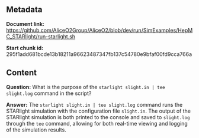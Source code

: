 ## Metadata

**Document link:** https://github.com/AliceO2Group/AliceO2/blob/dev/run/SimExamples/HepMC_STARlight/run-starlight.sh

**Start chunk id:** 295f1add681bcde13b18211a96623487347fb137c54780e9bfaf00fd9cca766a

## Content

**Question:** What is the purpose of the `starlight slight.in | tee slight.log` command in the script?

**Answer:** The `starlight slight.in | tee slight.log` command runs the STARlight simulation with the configuration file `slight.in`. The output of the STARlight simulation is both printed to the console and saved to `slight.log` through the `tee` command, allowing for both real-time viewing and logging of the simulation results.